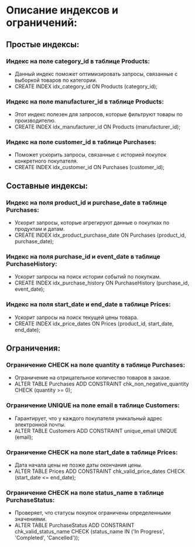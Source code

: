 # Описание индексов и ограничений:
## Простые индексы:
### Индекс на поле category_id в таблице Products:
+ Данный индекс поможет оптимизировать запросы, связанные с выборкой товаров по категории. 
+ CREATE INDEX idx_category_id ON Products (category_id);

### Индекс на поле manufacturer_id в таблице Products:
+ Этот индекс полезен для запросов, которые фильтруют товары по производителю.
+ CREATE INDEX idx_manufacturer_id ON Products (manufacturer_id);

### Индекс на поле customer_id в таблице Purchases:
+ Поможет ускорить запросы, связанные с историей покупок конкретного покупателя.
+ CREATE INDEX idx_customer_id ON Purchases (customer_id);

## Составные индексы:
### Индекс на поля product_id и purchase_date в таблице Purchases:
+ Ускорит запросы, которые агрегируют данные о покупках по продуктам и датам.
+ CREATE INDEX idx_product_purchase_date ON Purchases (product_id, purchase_date);

### Индекс на поля purchase_id и event_date в таблице PurchaseHistory:
+ Ускорит запросы на поиск истории событий по покупкам.
+ CREATE INDEX idx_purchase_history ON PurchaseHistory (purchase_id, event_date);

### Индекс на поля start_date и end_date в таблице Prices:
+ Ускорит запросы на поиск текущей цены товара.
+ CREATE INDEX idx_price_dates ON Prices (product_id, start_date, end_date);

## Ограничения:
### Ограничение CHECK на поле quantity в таблице Purchases:
+ Ограничение на отрицательное количество товаров в заказе.
+ ALTER TABLE Purchases
  ADD CONSTRAINT chk_non_negative_quantity CHECK (quantity >= 0);

### Ограничение UNIQUE на поле email в таблице Customers:
+ Гарантирует, что у каждого покупателя уникальный адрес электронной почты.
+ ALTER TABLE Customers
  ADD CONSTRAINT unique_email UNIQUE (email);

### Ограничение CHECK на поле start_date в таблице Prices:
+ Дата начала цены не позже даты окончания цены.
+ ALTER TABLE Prices
  ADD CONSTRAINT chk_valid_price_dates CHECK (start_date <= end_date);

### Ограничение CHECK на поле status_name в таблице PurchaseStatus:
+ Проверяет, что статусы покупок ограничены определенными значениями.
+ ALTER TABLE PurchaseStatus
  ADD CONSTRAINT chk_valid_status_name CHECK (status_name IN ('In Progress', 'Completed', 'Cancelled'));





